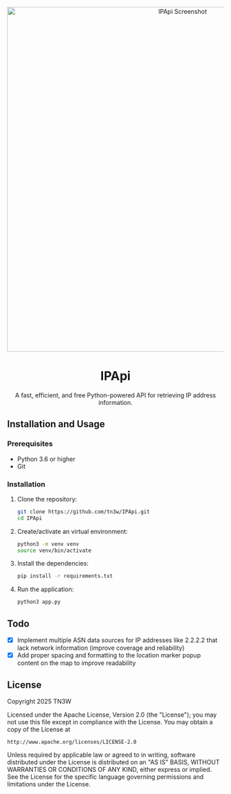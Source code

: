 <p align="center">
	<a href="https://github.com/tn3w/IPApi">
		<picture>
			<source width="800px" media="(prefers-color-scheme: dark)" srcset="https://github.com/tn3w/IPApi/releases/download/img/ipapi-dark.webp">
			<source width="800px" media="(prefers-color-scheme: light)" srcset="https://github.com/tn3w/IPApi/releases/download/img/ipapi-light.webp">
			<img width="800px" alt="IPApi Screenshot" src="https://github.com/tn3w/IPApi/releases/download/img/ipapi-dark.webp">
		</picture>
	</a>
</p>

<h1 align="center">IPApi</h1>
<p align="center">A fast, efficient, and free Python-powered API for retrieving IP address information. </p>

## Installation and Usage

### Prerequisites

- Python 3.6 or higher
- Git

### Installation

1. Clone the repository:

    ```bash
    git clone https://github.com/tn3w/IPApi.git
    cd IPApi
    ```

2. Create/activate an virtual environment:

    ```bash
    python3 -m venv venv
    source venv/bin/activate
    ```

3. Install the dependencies:

    ```bash
    pip install -r requirements.txt
    ```

4. Run the application:

    ```bash
    python3 app.py
    ```

## Todo

- [x] Implement multiple ASN data sources for IP addresses like 2.2.2.2 that lack network information (improve coverage and reliability)
- [x] Add proper spacing and formatting to the location marker popup content on the map to improve readability

## License

Copyright 2025 TN3W

Licensed under the Apache License, Version 2.0 (the "License");
you may not use this file except in compliance with the License.
You may obtain a copy of the License at

    http://www.apache.org/licenses/LICENSE-2.0

Unless required by applicable law or agreed to in writing, software
distributed under the License is distributed on an "AS IS" BASIS,
WITHOUT WARRANTIES OR CONDITIONS OF ANY KIND, either express or implied.
See the License for the specific language governing permissions and
limitations under the License.
